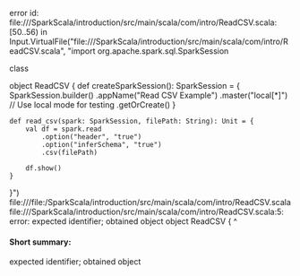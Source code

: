 error id: file://<WORKSPACE>/SparkScala/introduction/src/main/scala/com/intro/ReadCSV.scala:[50..56) in Input.VirtualFile("file://<WORKSPACE>/SparkScala/introduction/src/main/scala/com/intro/ReadCSV.scala", "import org.apache.spark.sql.SparkSession

class 

object ReadCSV {
    def createSparkSession(): SparkSession = {
        SparkSession.builder()
            .appName("Read CSV Example")
            .master("local[*]") // Use local mode for testing
            .getOrCreate()
    }

    def read_csv(spark: SparkSession, filePath: String): Unit = {
        val df = spark.read
            .option("header", "true")
            .option("inferSchema", "true")
            .csv(filePath)

        df.show()
    }
}")
file://<WORKSPACE>/file:<WORKSPACE>/SparkScala/introduction/src/main/scala/com/intro/ReadCSV.scala
file://<WORKSPACE>/SparkScala/introduction/src/main/scala/com/intro/ReadCSV.scala:5: error: expected identifier; obtained object
object ReadCSV {
^
#### Short summary: 

expected identifier; obtained object